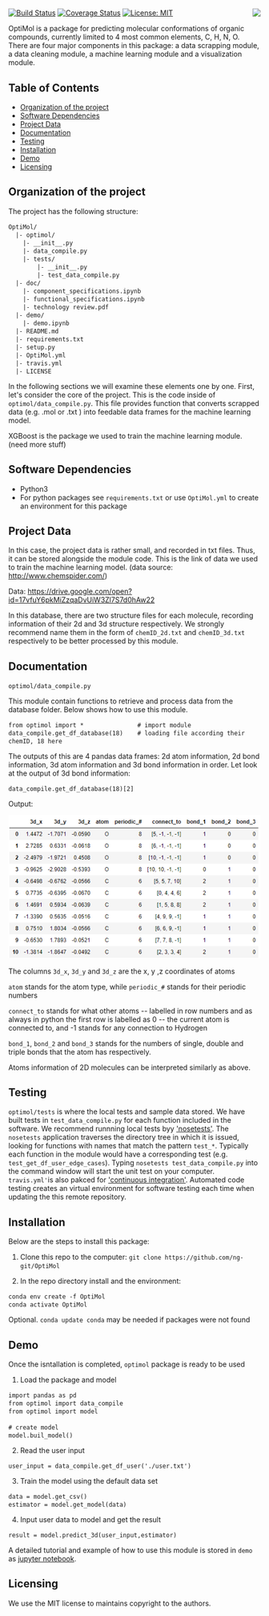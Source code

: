 # <img align="right"  src="https://github.com/ng-git/OptiMol/blob/master/Presentation%20and%20image/img/logo.png">

[![Build Status](https://travis-ci.org/ng-git/OptiMol.svg?branch=master)](https://travis-ci.org/github/ng-git/OptiMol)
[![Coverage Status](https://coveralls.io/repos/github/ng-git/OptiMol/badge.svg?branch=master)](https://coveralls.io/github/ng-git/OptiMol?branch=master)
[![License: MIT](https://img.shields.io/badge/License-MIT-green.svg)](https://opensource.org/licenses/MIT)

OptiMol is a package for predicting molecular conformations of organic compounds, currently limited to 4 most common elements, C, H, N, O.  There are four major components in this package: a data scrapping module, a data cleaning module, a machine learning module and  a visualization module.

## Table of Contents


- [Organization of the  project](#Organization-of-the-project)
- [Software Dependencies](#Software-Dependencies)
- [Project Data](#Project-Data)
- [Documentation](#Documentation)
- [Testing](#Testing)
- [Installation](#Installation)
- [Demo](#Demo)
- [Licensing](#Licensing)


## Organization of the  project

The project has the following structure:

    OptiMol/
      |- optimol/
      	|- __init__.py
      	|- data_compile.py
        |- tests/
        	|- __init__.py
            |- test_data_compile.py
      |- doc/
        |- component_specifications.ipynb
        |- functional_specifications.ipynb
        |- technology review.pdf
      |- demo/
        |- demo.ipynb
      |- README.md
      |- requirements.txt
      |- setup.py
      |- OptiMol.yml
      |- travis.yml
      |- LICENSE
      

In the following sections we will examine these elements one by one. First, let's consider the core of the project. This is the code inside of `optimol/data_compile.py`. This file provides function that converts scrapped data (e.g. .mol or .txt ) into feedable data frames for the machine learning model.

XGBoost is the package we used to train the machine learning module. (need more stuff)

## Software Dependencies

- Python3
- For python packages see `requirements.txt` or use `OptiMol.yml` to create an environment for this package

## Project Data

In this case, the project data is rather small, and recorded in txt files.  Thus, it can be stored alongside the module code.  This is the link of data we used to train the machine learning model. (data source: http://www.chemspider.com/)  

Data: https://drive.google.com/open?id=17vfuY6pkMiZzqaDvUiW3Zl7S7d0hAw22

In this database, there are two structure files for each molecule, recording information of their 2d and 3d structure respectively. We strongly recommend name them in the form of `chemID_2d.txt` and `chemID_3d.txt` respectively to be better processed by this module.

## Documentation

`optimol/data_compile.py`

This module contain functions to retrieve and process data from the database folder. Below shows how to use this module. 

```
from optimol import * 				# import module
data_compile.get_df_database(18) 	# loading file according their chemID, 18 here
```

The outputs of this are 4 pandas data frames: 2d atom information, 2d bond information, 3d atom information and 3d bond information in order. Let look at the output of 3d bond information:

```
data_compile.get_df_database(18)[2]
```

Output:

![](https://github.com/ShadyMikey/OptiMol/blob/master/Presentation%20and%20image/image-20200313153002994.png)

The columns `3d_x`, `3d_y` and `3d_z` are the x, y ,z coordinates of atoms

`atom` stands for the atom type, while `periodic_#` stands for their periodic numbers

`connect_to` stands for what other atoms -- labelled in row numbers and as always in python the first row is labelled as 0 -- the current atom is connected to, and -1 stands for any connection to Hydrogen

`bond_1`, `bond_2` and `bond_3` stands for the numbers of single, double and triple bonds that the atom has respectively.

Atoms information of 2D molecules can be interpreted similarly as above.

## Testing

`optimol/tests` is where the local tests and sample data stored. We have built tests in `test_data_compile.py` for each function included in the software. We recommend runnning local tests byy ['nosetests'](nose.readthedocs.io/en/latest/).  The `nosetests` application traverses the directory tree in which it is issued, looking for functions with names that match the pattern `test_*`. Typically each function in the module would have a corresponding test (e.g. `test_get_df_user_edge_cases`). Typing `nosetests test_data_compile.py` into the command window will start the unit test on your computer. `travis.yml'`is also pakced for ['continuous integration'](https://docs.travis-ci.com/user/customizing-the-build). Automated code testing creates an virtual environment for software testing each time when updating the this remote repository.

## Installation

Below are the steps to install this package:

1. Clone this repo to the computer: `git clone https://github.com/ng-git/OptiMol`

2. In the repo directory install and the environment:
```
conda env create -f OptiMol
conda activate OptiMol
```
Optional. `conda update conda` may be needed if packages were not found

## Demo

Once the isntallation is completed, `optimol` package is ready to be used

1. Load the package and model
```
import pandas as pd
from optimol import data_compile
from optimol import model
    
# create model
model.buil_model()
```
2. Read the user input
```    
user_input = data_compile.get_df_user('./user.txt')
```
3. Train the model using the default data set
```
data = model.get_csv()
estimator = model.get_model(data)
```    
4. Input user data to model and get the result 
```
result = model.predict_3d(user_input,estimator)
``` 
   
A detailed tutorial and example of how to use this module is stored in `demo` as [jupyter notebook](https://jupyter.org/).

## Licensing

We use the MIT license to maintains copyright to the authors.
